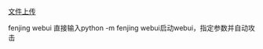 [文件上传](https://fanygit.github.io/2021/10/23/CTF-Web%E3%80%90%E6%96%87%E4%BB%B6%E5%8C%85%E5%90%AB%E3%80%91%E6%BC%8F%E6%B4%9E%E5%81%9A%E9%A2%98%E5%A7%BF%E5%8A%BF%E7%A7%AF%E7%B4%AF/)

fenjing webui
直接输入python -m fenjing webui启动webui，指定参数并自动攻击